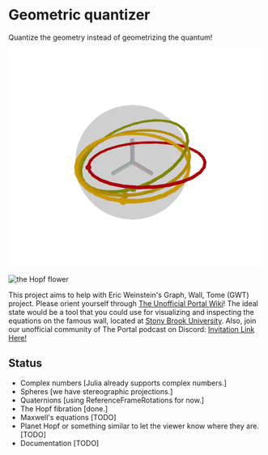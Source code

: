 # Geometric quantizer
Quantize the geometry instead of geometrizing the quantum!

![the Hopf fibration](output.gif "The Hopf fibration")

![the Hopf flower](hopfflower.gif "The Hopf flower")

This project aims to help with Eric Weinstein's Graph, Wall, Tome (GWT) project. Please orient yourself through [The Unofficial Portal Wiki](https://theportal.wiki/wiki/Graph,_Wall,_Tome)! The ideal state would be a tool that you could use for visualizing and inspecting the equations on the famous wall, located at [Stony Brook University](http://www.math.stonybrook.edu/~tony/scgp/wall-story/wall-story.html). Also, join our unofficial community of The Portal podcast on Discord: [Invitation Link Here!](https://discord.gg/U8QQFc2)

## Status
- Complex numbers [Julia already supports complex numbers.]
- Spheres [we have stereographic projections.]
- Quaternions [using ReferenceFrameRotations for now.]
- The Hopf fibration [done.]
- Maxwell's equations [TODO]
- Planet Hopf or something similar to let the viewer know where they are. [TODO]
- Documentation [TODO]
